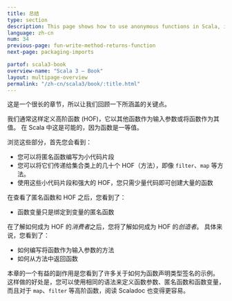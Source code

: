 ```yaml
---
title: 总结
type: section
description: This page shows how to use anonymous functions in Scala, including examples with the List class 'map' and 'filter' functions.
language: zh-cn
num: 34
previous-page: fun-write-method-returns-function
next-page: packaging-imports

partof: scala3-book
overview-name: "Scala 3 — Book"
layout: multipage-overview
permalink: "/zh-cn/scala3/book/:title.html"
---
```



这是一个很长的章节，所以让我们回顾一下所涵盖的关键点。

我们通常这样定义高阶函数 (HOF)，它以其他函数作为输入参数或将函数作为其值。
在 Scala 中这是可能的，因为函数是一等值。

浏览这些部分，首先您会看到：

- 您可以将匿名函数编写为小代码片段
- 您可以将它们传递给集合类上的几十个 HOF（方法），即像 `filter`、`map` 等方法。
- 使用这些小代码片段和强大的 HOF，您只需少量代码即可创建大量的函数

在查看了匿名函数和 HOF 之后，您看到了：

- 函数变量只是绑定到变量的匿名函数

在了解如何成为 HOF 的*消费者*之后，您将了解如何成为 HOF 的*创造者*。
具体来说，您看到了：

- 如何编写将函数作为输入参数的方法
- 如何从方法中返回函数

本章的一个有益的副作用是您看到了许多关于如何为函数声明类型签名的示例。
这样做的好处是，您可以使用相同的语法来定义函数参数、匿名函数和函数变量，而且对于 `map`、`filter` 等高阶函数，阅读 Scaladoc 也变得更容易。

